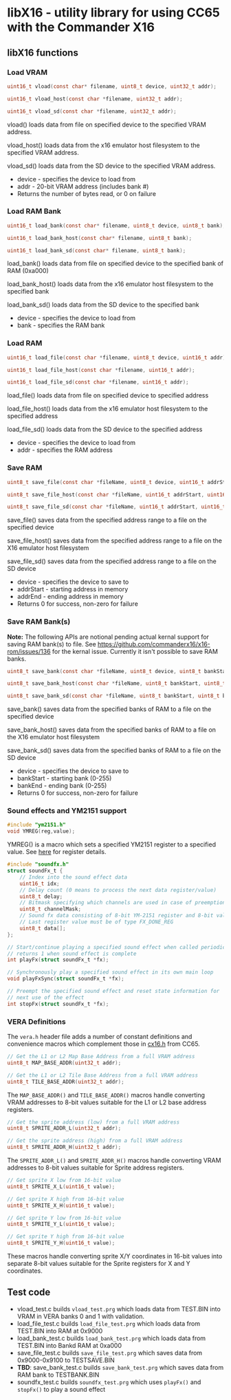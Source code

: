 

# libX16 - utility library for using CC65 with the Commander X16

## libX16 functions

### Load VRAM
```c
uint16_t vload(const char* filename, uint8_t device, uint32_t addr);

uint16_t vload_host(const char *filename, uint32_t addr);

uint16_t vload_sd(const char *filename, uint32_t addr);
```

vload() loads data from file on specified device to the specified VRAM address.

vload_host() loads data from the x16 emulator host filesystem to the specified VRAM address.

vload_sd() loads data from the SD device to the specified VRAM address.

- device - specifies the device to load from
- addr - 20-bit VRAM address (includes bank #)
- Returns the number of bytes read, or 0 on failure

### Load RAM Bank
```c
uint16_t load_bank(const char* filename, uint8_t device, uint8_t bank);

uint16_t load_bank_host(const char* filename, uint8_t bank);

uint16_t load_bank_sd(const char* filename, uint8_t bank);
```
load_bank() loads data from file on specified device to the specified bank of RAM (0xa000)

load_bank_host() loads data from the x16 emulator host filesystem to the specified bank

load_bank_sd() loads data from the SD device to the specified bank

- device - specifies the device to load from
- bank - specifies the RAM bank

### Load RAM
```c
uint16_t load_file(const char *filename, uint8_t device, uint16_t addr);

uint16_t load_file_host(const char *filename, uint16_t addr);

uint16_t load_file_sd(const char *filename, uint16_t addr);
```

load_file() loads data from file on specified device to specified address

load_file_host() loads data from the x16 emulator host filesystem to the specified address

load_file_sd() loads data from the SD device to the specified address

- device - specifies the device to load from
- addr - specifies the RAM address

### Save RAM
```c
uint8_t save_file(const char *fileName, uint8_t device, uint16_t addrStart, uint16_t addrEnd);

uint8_t save_file_host(const char *fileName, uint16_t addrStart, uint16_t addrEnd);

uint8_t save_file_sd(const char *fileName, uint16_t addrStart, uint16_t addrEnd);
```

save_file() saves data from the specified address range to a file on the specified device

save_file_host() saves data from the specified address range to a file on the X16 emulator host filesystem

save_file_sd() saves data from the specified address range to a file on the SD device

- device - specifies the device to save to
- addrStart - starting address in memory
- addrEnd - ending address in memory
- Returns 0 for success, non-zero for failure

### Save RAM Bank(s)
**Note:** The following APIs are notional pending actual kernal support for saving RAM bank(s) to file. See https://github.com/commanderx16/x16-rom/issues/136 for the kernal issue. Currently it isn't possible to save RAM banks.

```c
uint8_t save_bank(const char *fileName, uint8_t device, uint8_t bankStart, uint8_t bankEnd);

uint8_t save_bank_host(const char *fileName, uint8_t bankStart, uint8_t bankEnd);

uint8_t save_bank_sd(const char *fileName, uint8_t bankStart, uint8_t bankEnd);
```
save_bank() saves data from the specified banks of RAM to a file on the specified device

save_bank_host() saves data from the specified banks of RAM to a file on the X16 emulator host filesystem

save_bank_sd() saves data from the specified banks of RAM to a file on the SD device

- device - specifies the device to save to
- bankStart - starting bank (0-255)
- bankEnd - ending bank (0-255)
- Returns 0 for success, non-zero for failure

### Sound effects and YM2151 support
```c
#include "ym2151.h"
void YMREG(reg,value);
```
YMREG() is a macro which sets a specified YM2151 register to a specified value. See [here](http://www.cx5m.net/fmunit.htm) for register details.

```c
#include "soundfx.h"
struct soundFx_t {
    // Index into the sound effect data
    uint16_t idx;
    // Delay count (0 means to process the next data register/value)
    uint8_t delay;
    // Bitmask specifying which channels are used in case of preemption
    uint8_t channelMask;
    // Sound fx data consisting of 8-bit YM-2151 register and 8-bit value
    // Last register value must be of type FX_DONE_REG
    uint8_t data[];
};

// Start/continue playing a specified sound effect when called periodically from the main loop
// returns 1 when sound effect is complete
int playFx(struct soundFx_t *fx);

// Synchronously play a specified sound effect in its own main loop
void playFxSync(struct soundFx_t *fx);

// Preempt the specified sound effect and reset state information for 
// next use of the effect
int stopFx(struct soundFx_t *fx);
```

### VERA Definitions
The `vera.h` header file adds a number of constant definitions and convenience macros which complement those in [cx16.h](https://github.com/cc65/cc65/blob/master/include/cx16.h) from CC65.

```c
// Get the L1 or L2 Map Base Address from a full VRAM address
uint8_t MAP_BASE_ADDR(uint32_t addr);

// Get the L1 or L2 Tile Base Address from a full VRAM address
uint8_t TILE_BASE_ADDR(uint32_t addr);
```
The `MAP_BASE_ADDR()` and `TILE_BASE_ADDR()` macros handle converting VRAM addresses to 8-bit values suitable for the L1 or L2 base address registers.

```c
// Get the sprite address (low) from a full VRAM address
uint8_t SPRITE_ADDR_L(uint32_t addr);

// Get the sprite address (high) from a full VRAM address
uint8_t SPRITE_ADDR_H(uint32_t addr);
```
The `SPRITE_ADDR_L()` and `SPRITE_ADDR_H()` macros handle converting VRAM addresses to 8-bit values suitable for Sprite address registers. 

```c
// Get sprite X low from 16-bit value
uint8_t SPRITE_X_L(uint16_t value);

// Get sprite X high from 16-bit value
uint8_t SPRITE_X_H(uint16_t value);

// Get sprite Y low from 16-bit value
uint8_t SPRITE_Y_L(uint16_t value);

// Get sprite Y high from 16-bit value
uint8_t SPRITE_Y_H(uint16_t value);
```
These macros handle converting sprite X/Y coordinates in 16-bit values into separate 8-bit values suitable for the Sprite registers for X and Y coordinates.

## Test code
- vload_test.c builds `vload_test.prg` which loads data from TEST.BIN into VRAM in VERA banks 0 and 1 with validation.
- load_file_test.c builds `load_file_test.prg` which loads data from TEST.BIN into RAM at 0x9000
- load_bank_test.c builds `load_bank_test.prg` which loads data from TEST.BIN into Bankd RAM at 0xa000
- save_file_test.c builds `save_file_test.prg` which saves data from 0x9000-0x9100 to TESTSAVE.BIN
- **TBD**: save_bank_test.c builds `save_bank_test.prg` which saves data from RAM bank to TESTBANK.BIN
- soundfx_test.c builds `soundfx_test.prg` which uses `playFx()` and `stopFx()` to play a sound effect
